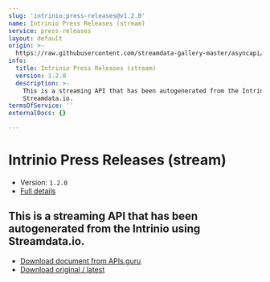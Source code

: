 ```yaml
---
slug: 'intrinio:press-releases@v1.2.0'
name: Intrinio Press Releases (stream)
service: press-releases
layout: default
origin: >-
  https://raw.githubusercontent.com/streamdata-gallery-master/asyncapi/master/_listings/intrinio/intrinio-press-releases-stream-async.md
info:
  title: Intrinio Press Releases (stream)
  version: 1.2.0
  description: >-
    This is a streaming API that has been autogenerated from the Intrinio using
    Streamdata.io.
termsOfService: ''
externalDocs: {}

---
```

# Intrinio Press Releases (stream)

* Version: `1.2.0`
* [Full details](../html/intrinio:press-releases@v1.2.0.html)




## This is a streaming API that has been autogenerated from the Intrinio using Streamdata.io.



* [Download document from APIs.guru](https://raw.githubusercontent.com/APIs-guru/asyncapi-directory/master/docs/APIs/intrinio%3Apress-releases%40v1.2.0.yaml)
* [Download original / latest](https://raw.githubusercontent.com/streamdata-gallery-master/asyncapi/master/_listings/intrinio/intrinio-press-releases-stream-async.md)

<script type="application/ld+json">
{
  "@context": "http://schema.org/",
  "@type": "WebAPI",
  "description": "This is a streaming API that has been autogenerated from the Intrinio using Streamdata.io.",
  "documentation": "",

  "name": "Intrinio Press Releases (stream)"
}
</script>
